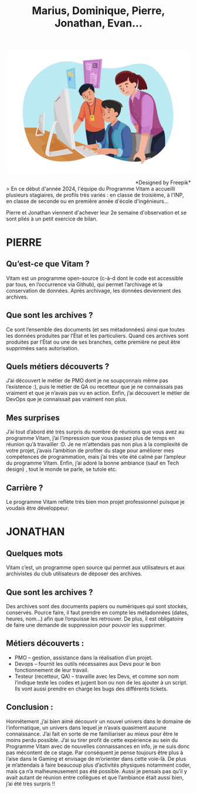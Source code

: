 ﻿---
layout: post
title: Marius, Dominique, Pierre, Jonathan, Evan...
---

![Logos](/public/images/stagiaire.jpg)
<div style="text-align:right;">*Designed by Freepik*</div>
> En ce début d'année 2024, l'équipe du Programme Vitam a accueilli plusieurs stagiaires, de profils très variés : en classe de troisième, à l'INP, en classe de seconde ou en première année d'école d'ingénieurs...

Pierre et Jonathan viennent d'achever leur 2e semaine d'observation et se sont pliés à un petit exercice de bilan.

# PIERRE

## Qu’est-ce que Vitam ?
Vitam est un programme open-source (c-à-d dont le code est accessible par tous, en l’occurrence via Github), qui permet l’archivage et la conservation de données. Après archivage, les données deviennent des archives.

## Que sont les archives ?
Ce sont l’ensemble des documents (et ses métadonnées) ainsi que toutes les données produites par l’État et les particuliers. Quand ces archives sont produites par l’État ou une de ses branches, cette première ne peut être supprimées sans autorisation.

## Quels métiers découverts ?
J’ai découvert le métier de PMO dont je ne soupçonnais même pas l’existence :), puis le métier de QA ou recetteur que je ne connaissais pas vraiment et que je n’avais pas vu en action. Enfin, j’ai découvert le métier de DevOps que je connaissait pas vraiment non plus.

## Mes surprises
J’ai tout d’abord été très surpris du nombre de réunions que vous avez au programme Vitam, j’ai l’impression que vous passez plus de temps en réunion qu’à travailler :D. Je ne m’attendais pas non plus à la complexité de votre projet, j’avais l’ambition de profiter du stage pour améliorer mes compétences de programmation, mais j’ai très vite été calmé par l’ampleur du programme Vitam. Enfin, j’ai adoré la bonne ambiance (sauf en Tech design) , tout le monde se parle, se tutoie etc.

## Carrière ?
Le programme Vitam reflète très bien mon projet professionnel puisque je voudais être développeur.

# JONATHAN

## Quelques mots
Vitam c’est, un programme open source qui permet aux utilisateurs et aux archivistes du club utilisateurs de déposer des archives.

## Que sont les archives ?
Des archives sont des documents papiers ou numériques qui sont stockés, conservés. Pource faire, il faut prendre en compte les métadonnées (dates, heures, nom…) afin que l’onpuisse les retrouver. De plus, il est obligatoire de faire une demande de suppression pour pouvoir les supprimer.

## Métiers découverts :
* PMO – gestion, assistance dans la réalisation d’un projet.
* Devops – fournit les outils nécessaires aux Devs pour le bon fonctionnement de leur travail.
* Testeur (recetteur, QA) – travaille avec les Devs, et comme son nom l’indique teste les codes et jugent bon ou non de les ajouter à un script. Ils vont aussi prendre en charge les bugs des différents tickets.

## Conclusion :
Honnêtement ,j’ai bien aimé découvrir un nouvel univers dans le domaine de l’informatique, un univers dans lequel je n’avais quasiment aucune connaissance. J’ai fait en sorte de me familiariser au mieux pour être le moins perdu possible. J’ai su tirer profit de cette expérience au sein du Programme Vitam avec de nouvelles connaissances en info, je ne suis donc pas mécontent de ce stage. Par conséquent je pense toujours être plus à l’aise dans le Gaming et envisage de m’orienter dans cette voie-là. De plus je m’attendais à faire beaucoup plus d’activités physiques notamment coder, mais ça n’a malheureusement pas été possible. Aussi je pensais pas qu’il y avait autant de réunion entre collègues et que l’ambiance était aussi bien, j’ai été très surpris !!